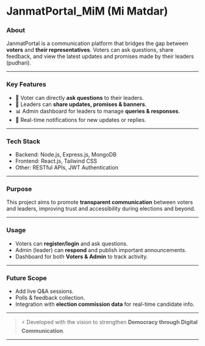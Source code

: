 # JanmatPortal_MiM (Mi Matdar)


### About
JanmatPortal is a communication platform that bridges the gap between **voters** and **their representatives**. Voters can ask questions, share feedback, and view the latest updates and promises made by their leaders (pudhari).

---

### Key Features
- 📩 Voter can directly **ask questions** to their leaders.
- 📰 Leaders can **share updates, promises & banners**.
- 📊 Admin dashboard for leaders to manage **queries & responses**.
- 🔔 Real-time notifications for new updates or replies.

---

### Tech Stack
- Backend: Node.js, Express.js, MongoDB
- Frontend: React.js, Tailwind CSS
- Other: RESTful APIs, JWT Authentication

---

### Purpose
This project aims to promote **transparent communication** between voters and leaders, improving trust and accessibility during elections and beyond.

---

### Usage
- Voters can **register/login** and ask questions.
- Admin (leader) can **respond** and publish important announcements.
- Dashboard for both **Voters & Admin** to track activity.

---

### Future Scope
- Add live Q&A sessions.
- Polls & feedback collection.
- Integration with **election commission data** for real-time candidate info.

---

> ⚡ Developed with the vision to strengthen **Democracy through Digital Communication**.

---


